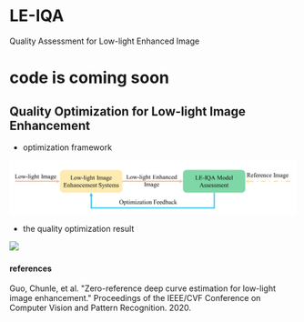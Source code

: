 # LE-IQA
Quality Assessment for Low-light Enhanced Image

# code is coming soon

## Quality Optimization for Low-light Image Enhancement

+ optimization framework

<img src="fig/optim_framework_github.png" width="800" />

+ the quality optimization result

<img src="fig/optim_result_github.png" width="800" />


#### references
Guo, Chunle, et al. "Zero-reference deep curve estimation for low-light image enhancement." Proceedings of the IEEE/CVF Conference on Computer Vision and Pattern Recognition. 2020.
